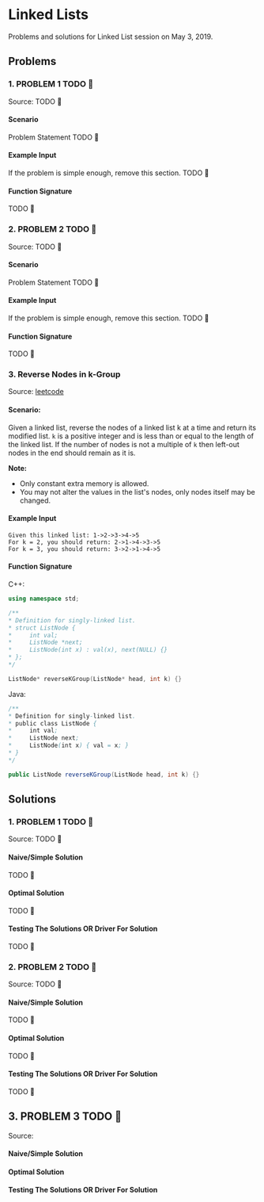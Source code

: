 # Linked Lists

Problems and solutions for Linked List session on May 3, 2019.

## Problems

### 1. PROBLEM 1 TODO :bug:

Source: TODO :bug:

#### Scenario

Problem Statement TODO :bug:

#### Example Input

If the problem is simple enough, remove this section. TODO :bug:

#### Function Signature

TODO :bug:

### 2. PROBLEM 2 TODO :bug:

Source: TODO :bug:

#### Scenario

Problem Statement TODO :bug:

#### Example Input

If the problem is simple enough, remove this section. TODO :bug:

#### Function Signature

TODO :bug:

### 3. Reverse Nodes in k-Group

Source: [leetcode](https://leetcode.com/problems/reverse-nodes-in-k-group/)

#### Scenario:

Given a linked list, reverse the nodes of a linked list k at a time and return its modified list.
`k` is a positive integer and is less than or equal to the length of the linked list. If the number of nodes is not a multiple of `k`  then left-out nodes in the end should remain as it is.

**Note:**
* Only constant extra memory is allowed.
* You may not alter the values in the list's nodes, only nodes itself may be changed.

#### Example Input

```
Given this linked list: 1->2->3->4->5
For k = 2, you should return: 2->1->4->3->5
For k = 3, you should return: 3->2->1->4->5
```
#### Function Signature

C++:

```c++
using namespace std;

/**
* Definition for singly-linked list.
* struct ListNode {
*     int val;
*     ListNode *next;
*     ListNode(int x) : val(x), next(NULL) {}
* };
*/

ListNode* reverseKGroup(ListNode* head, int k) {}
```

Java:

```java
/**
* Definition for singly-linked list.
* public class ListNode {
*     int val;
*     ListNode next;
*     ListNode(int x) { val = x; }
* }
*/

public ListNode reverseKGroup(ListNode head, int k) {}
```

## Solutions

### 1. PROBLEM 1 TODO :bug:

Source: TODO :bug:

#### Naive/Simple Solution

TODO :bug:

#### Optimal Solution

TODO :bug:

#### Testing The Solutions OR Driver For Solution

TODO :bug:

### 2. PROBLEM 2 TODO :bug:

Source: TODO :bug:

#### Naive/Simple Solution

TODO :bug:

#### Optimal Solution

TODO :bug:

#### Testing The Solutions OR Driver For Solution

TODO :bug:

## 3. PROBLEM 3 TODO :bug:

Source: 

#### Naive/Simple Solution 



#### Optimal Solution


#### Testing The Solutions OR Driver For Solution



